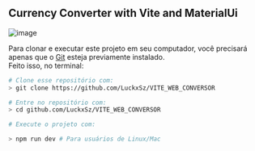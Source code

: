 ## Currency Converter with Vite and MaterialUi

![image](https://github.com/LuckxSz/VITE_WEB_CONVERSOR/assets/135531180/c39f75f8-78c9-4fea-9c06-e3e3c2cd0f14)

Para clonar e executar este projeto em seu computador, você precisará apenas que o [Git](https://git-scm.com/) esteja previamente instalado.<br>
Feito isso, no terminal:

```bash
# Clone esse repositório com:
> git clone https://github.com/LuckxSz/VITE_WEB_CONVERSOR

# Entre no repositório com:
> cd github.com/LuckxSz/VITE_WEB_CONVERSOR

# Execute o projeto com:

> npm run dev # Para usuários de Linux/Mac
```
